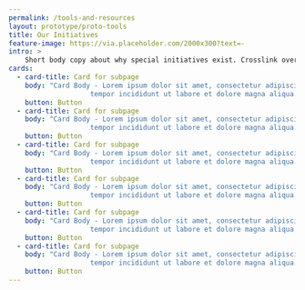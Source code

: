 ```yaml
---
permalink: /tools-and-resources
layout: prototype/proto-tools
title: Our Initiatives
feature-image: https://via.placeholder.com/2000x300?text=-
intro: >
    Short body copy about why special initiatives exist. Crosslink over to the About page for more info about the site as a whole. Lorem ipsum dolor sit amet, consectetur adipiscing elit, sed do eiusmod tempor incididunt ut labore et dolore magna aliqua.
cards:
  - card-title: Card for subpage
    body: "Card Body - Lorem ipsum dolor sit amet, consectetur adipiscing elit, sed do eiusmod
                    tempor incididunt ut labore et dolore magna aliqua. "
    button: Button
  - card-title: Card for subpage
    body: "Card Body - Lorem ipsum dolor sit amet, consectetur adipiscing elit, sed do eiusmod
                    tempor incididunt ut labore et dolore magna aliqua. "
    button: Button
  - card-title: Card for subpage
    body: "Card Body - Lorem ipsum dolor sit amet, consectetur adipiscing elit, sed do eiusmod
                    tempor incididunt ut labore et dolore magna aliqua. "
    button: Button
  - card-title: Card for subpage
    body: "Card Body - Lorem ipsum dolor sit amet, consectetur adipiscing elit, sed do eiusmod
                    tempor incididunt ut labore et dolore magna aliqua. "
    button: Button
  - card-title: Card for subpage
    body: "Card Body - Lorem ipsum dolor sit amet, consectetur adipiscing elit, sed do eiusmod
                    tempor incididunt ut labore et dolore magna aliqua. "
    button: Button
  - card-title: Card for subpage
    body: "Card Body - Lorem ipsum dolor sit amet, consectetur adipiscing elit, sed do eiusmod
                    tempor incididunt ut labore et dolore magna aliqua. "
    button: Button
---
```

